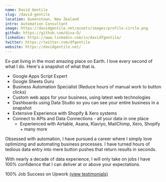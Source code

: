 ```yaml
---
name: David Gentile
slug: /david-gentile
location: Queenstown, New Zealand
intro: Automation Consultant
image: https://davidgentile.net/assets/images/profile-circle.png
github: https://github.com/diva-D/
linkedin: https://www.linkedin.com/in/davidfgentile/
twitter: https://twitter.com/dfgentile
website: https://davidgentile.net/
---
```

Ex-pat living in the most amazing place on Earth. I love every second of what I do. Here's a snapshot of what that is.

- Google Apps Script Expert
- Google Sheets Guru
- Business Automation Specialist (Reduce hours of manual work to button clicks)
- Custom web apps for your business, using latest web technologies
- Dashboards using Data Studio so you can see your entire business in a snapshot
- Extensive Experience with Shopify & Xero systems
- Connect to APIs and Data Connections - all your data in one place
  - Experienced with Airtable, Asana, Klaviyo, MailChimp, Xero, Shopify + many more

Obsessed with automation, I have pursued a career where I simply love optimizing and automating business processes. I have turned hours of tedious data entry into mere button pushes that return results in seconds.

With nearly a decade of data experience, I will only take on jobs I have 100% confidence that I can deliver at or above your expectations.

100% Job Success on Upwork [(view testimonials)](https://www.upwork.com/o/profiles/users/~019c1884515dcd0dc1/)
